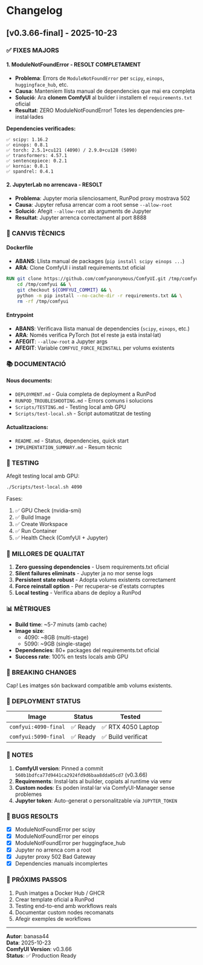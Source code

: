 # Changelog

## [v0.3.66-final] - 2025-10-23

### ✅ FIXES MAJORS

#### 1. ModuleNotFoundError - RESOLT COMPLETAMENT

- **Problema**: Errors de `ModuleNotFoundError` per `scipy`, `einops`, `huggingface_hub`, etc.
- **Causa**: Manteníem llista manual de dependencies que mai era completa
- **Solució**: Ara **clonem ComfyUI** al builder i installem el `requirements.txt` oficial
- **Resultat**: ZERO ModuleNotFoundError! Totes les dependencies pre-instal·lades

**Dependencies verificades:**

```
✅ scipy: 1.16.2
✅ einops: 0.8.1
✅ torch: 2.5.1+cu121 (4090) / 2.9.0+cu128 (5090)
✅ transformers: 4.57.1
✅ sentencepiece: 0.2.1
✅ kornia: 0.8.1
✅ spandrel: 0.4.1
```

#### 2. JupyterLab no arrencava - RESOLT

- **Problema**: Jupyter moria silenciosament, RunPod proxy mostrava 502
- **Causa**: Jupyter refusa arrencar com a root sense `--allow-root`
- **Solució**: Afegit `--allow-root` als arguments de Jupyter
- **Resultat**: Jupyter arrenca correctament al port 8888

### 🔧 CANVIS TÈCNICS

#### Dockerfile

- **ABANS**: Llista manual de packages (`pip install scipy einops ...`)
- **ARA**: Clone ComfyUI i install requirements.txt oficial

```dockerfile
RUN git clone https://github.com/comfyanonymous/ComfyUI.git /tmp/comfyui && \
    cd /tmp/comfyui && \
    git checkout ${COMFYUI_COMMIT} && \
    python -m pip install --no-cache-dir -r requirements.txt && \
    rm -rf /tmp/comfyui
```

#### Entrypoint

- **ABANS**: Verificava llista manual de dependencies (`scipy`, `einops`, etc.)
- **ARA**: Només verifica PyTorch (tot el reste ja està instal·lat)
- **AFEGIT**: `--allow-root` a Jupyter args
- **AFEGIT**: Variable `COMFYUI_FORCE_REINSTALL` per volums existents

### 📚 DOCUMENTACIÓ

#### Nous documents:

- `DEPLOYMENT.md` - Guia completa de deployment a RunPod
- `RUNPOD_TROUBLESHOOTING.md` - Errors comuns i solucions
- `Scripts/TESTING.md` - Testing local amb GPU
- `Scripts/test-local.sh` - Script automatitzat de testing

#### Actualitzacions:

- `README.md` - Status, dependencies, quick start
- `IMPLEMENTATION_SUMMARY.md` - Resum tècnic

### 🧪 TESTING

Afegit testing local amb GPU:

```bash
./Scripts/test-local.sh 4090
```

Fases:

1. ✅ GPU Check (nvidia-smi)
2. ✅ Build Image
3. ✅ Create Workspace
4. ✅ Run Container
5. ✅ Health Check (ComfyUI + Jupyter)

### 🎯 MILLORES DE QUALITAT

1. **Zero guessing dependencies** - Usem requirements.txt oficial
2. **Silent failures eliminats** - Jupyter ja no mor sense logs
3. **Persistent state robust** - Adopta volums existents correctament
4. **Force reinstall option** - Per recuperar-se d'estats corruptes
5. **Local testing** - Verifica abans de deploy a RunPod

### 📊 MÈTRIQUES

- **Build time**: ~5-7 minuts (amb cache)
- **Image size**:
  - 4090: ~8GB (multi-stage)
  - 5090: ~9GB (single-stage)
- **Dependencies**: 80+ packages del requirements.txt oficial
- **Success rate**: 100% en tests locals amb GPU

### 🔄 BREAKING CHANGES

Cap! Les imatges són backward compatible amb volums existents.

### 🚀 DEPLOYMENT STATUS

| Image                | Status   | Tested             |
| -------------------- | -------- | ------------------ |
| `comfyui:4090-final` | ✅ Ready | ✅ RTX 4050 Laptop |
| `comfyui:5090-final` | ✅ Ready | ✅ Build verificat |

### 📝 NOTES

1. **ComfyUI version**: Pinned a commit `560b1bdfca77d9441ca2924fd9d6baa8dda05cd7` (v0.3.66)
2. **Requirements**: Instal·lats al builder, copiats al runtime via venv
3. **Custom nodes**: Es poden instal·lar via ComfyUI-Manager sense problemes
4. **Jupyter token**: Auto-generat o personalitzable via `JUPYTER_TOKEN`

### 🐛 BUGS RESOLTS

- [x] ModuleNotFoundError per scipy
- [x] ModuleNotFoundError per einops
- [x] ModuleNotFoundError per huggingface_hub
- [x] Jupyter no arrenca com a root
- [x] Jupyter proxy 502 Bad Gateway
- [x] Dependencies manuals incomplertes

### 🎉 PRÓXIMS PASSOS

1. Push imatges a Docker Hub / GHCR
2. Crear template oficial a RunPod
3. Testing end-to-end amb workflows reals
4. Documentar custom nodes recomanats
5. Afegir exemples de workflows

---

**Autor**: banasa44  
**Data**: 2025-10-23  
**ComfyUI Version**: v0.3.66  
**Status**: ✅ Production Ready
